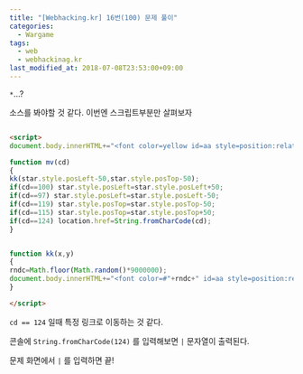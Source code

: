 ```yaml
---
title: "[Webhacking.kr] 16번(100) 문제 풀이"
categories: 
  - Wargame
tags: 
  - web
  - webhackinag.kr
last_modified_at: 2018-07-08T23:53:00+09:00
---
```


`*`...?

소스를 봐야할 것 같다. 이번엔 스크립트부분만 살펴보자

```html

<script> 
document.body.innerHTML+="<font color=yellow id=aa style=position:relative;left:0;top:0>*</font>";

function mv(cd)
{
kk(star.style.posLeft-50,star.style.posTop-50);
if(cd==100) star.style.posLeft=star.style.posLeft+50;
if(cd==97) star.style.posLeft=star.style.posLeft-50;
if(cd==119) star.style.posTop=star.style.posTop-50;
if(cd==115) star.style.posTop=star.style.posTop+50;
if(cd==124) location.href=String.fromCharCode(cd);
}


function kk(x,y)
{
rndc=Math.floor(Math.random()*9000000);
document.body.innerHTML+="<font color=#"+rndc+" id=aa style=position:relative;left:"+x+";top:"+y+" onmouseover=this.innerHTML=''>*</font>";
}

</script>
```

`cd == 124` 일때 특정 링크로 이동하는 것 같다.

콘솔에 `String.fromCharCode(124)` 를 입력해보면 `|` 문자열이 출력된다.

문제 화면에서 `|` 를 입력하면 끝!